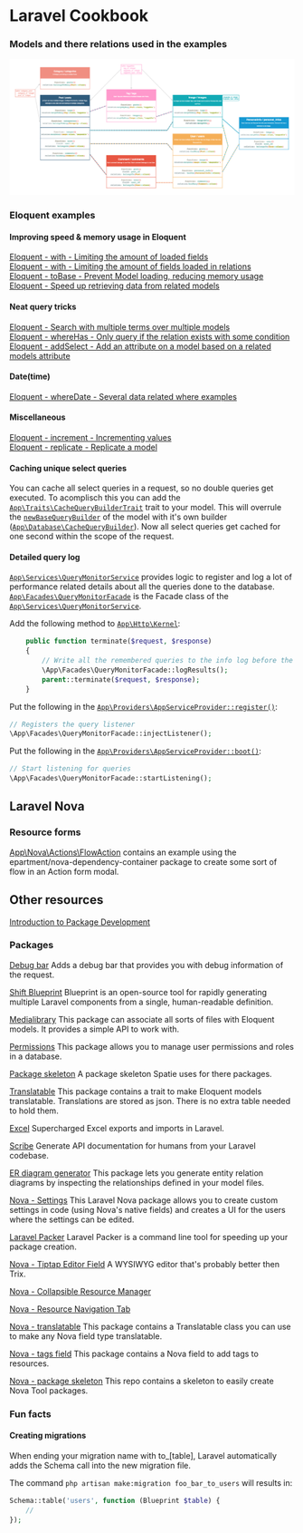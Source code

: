 # Laravel Cookbook

### Models and there relations used in the examples
![Models and there relations used in the examples](https://raw.githubusercontent.com/jivanrij/laravel-cookbook/main/models.png) 

### Eloquent examples

#### Improving speed & memory usage in Eloquent

[Eloquent - with - Limiting the amount of loaded fields](https://github.com/jivanrij/laravel-cookbook/blob/main/app/Services/PostService.php#L20)      
[Eloquent - with - Limiting the amount of fields loaded in relations](https://github.com/jivanrij/laravel-cookbook/blob/main/app/Services/PostService.php#L23)      
[Eloquent - toBase - Prevent Model loading, reducing memory usage](https://github.com/jivanrij/laravel-cookbook/blob/main/tests/EloquentTest.php#L13)  
[Eloquent - Speed up retrieving data from related models](https://github.com/jivanrij/laravel-cookbook/blob/main/app/Http/Controllers/PostController.php#L10)

#### Neat query tricks
[Eloquent - Search with multiple terms over multiple models](https://github.com/jivanrij/laravel-cookbook/blob/main/app/Models/PersonalInfo.php#L22)  
[Eloquent - whereHas - Only query if the relation exists with some condition](https://github.com/jivanrij/laravel-cookbook/blob/main/app/Services/PostService.php#L30)
[Eloquent - addSelect - Add an attribute on a model based on a related models attribute](https://github.com/jivanrij/laravel-cookbook/blob/main/app/Models/Post.php#L40)  

#### Date(time) 
[Eloquent - whereDate - Several data related where examples](https://github.com/jivanrij/laravel-cookbook/blob/main/tests/EloquentTest.php#L25)

#### Miscellaneous    
[Eloquent - increment - Incrementing values](https://github.com/jivanrij/laravel-cookbook/blob/main/tests/EloquentTest.php#L73)        
[Eloquent - replicate - Replicate a model](https://github.com/jivanrij/laravel-cookbook/blob/main/tests/EloquentTest.php#L86)  

#### Caching unique select queries

You can cache all select queries in a request, so no double queries get executed. To acomplisch this you can add the [```App\Traits\CacheQueryBuilderTrait```](https://github.com/jivanrij/laravel-cookbook/blob/main/app/Traits/CacheQueryBuilderTrait.php) trait to your model. This will overrule the [```newBaseQueryBuilder```](https://github.com/jivanrij/laravel-cookbook/blob/main/app/Traits/CacheQueryBuilderTrait.php#L14) of the model with it's own builder ([```App\Database\CacheQueryBuilder```](https://github.com/jivanrij/laravel-cookbook/blob/main/app/Database/CacheQueryBuilder.php)).
Now all select queries get cached for one second within the scope of the request.

#### Detailed query log

[```App\Services\QueryMonitorService```](https://github.com/jivanrij/laravel-cookbook/blob/main/app/Services/QueryMonitorService.php) provides logic to register and log a lot of performance related details about all the queries done to the database.    
[```App\Facades\QueryMonitorFacade```](https://github.com/jivanrij/laravel-cookbook/blob/main/app/Facades/QueryMonitorFacade.php) is the Facade class of the [```App\Services\QueryMonitorService```](https://github.com/jivanrij/laravel-cookbook/blob/main/app/Facades/QueryMonitorFacade.php). 


Add the following method to [```App\Http\Kernel```](https://github.com/jivanrij/laravel-cookbook/blob/main/app/Http/Kernel.php):
```php
    public function terminate($request, $response)
    {
        // Write all the remembered queries to the info log before the request exits.
        \App\Facades\QueryMonitorFacade::logResults();
        parent::terminate($request, $response);
    }
```


Put the following in the [```App\Providers\AppServiceProvider::register()```](https://github.com/jivanrij/laravel-cookbook/blob/main/app/Providers/AppServiceProvider.php#L17):
```php
// Registers the query listener
\App\Facades\QueryMonitorFacade::injectListener();
```

Put the following in the [```App\Providers\AppServiceProvider::boot()```](https://github.com/jivanrij/laravel-cookbook/blob/main/app/Providers/AppServiceProvider.php#L27):
```php
// Start listening for queries
\App\Facades\QueryMonitorFacade::startListening();
```

## Laravel Nova

### Resource forms
[App\Nova\Actions\FlowAction](https://github.com/jivanrij/laravel-cookbook/blob/main/app/Nova/Actions/FlowAction.php) contains an example using the epartment/nova-dependency-container package to create some sort of flow in an Action form modal.

## Other resources

[Introduction to Package Development](https://laravelpackage.com/)    

### Packages

[Debug bar](https://github.com/barryvdh/laravel-debugbar) Adds a debug bar that provides you with debug information of the request.

[Shift Blueprint](https://github.com/laravel-shift/blueprint) Blueprint is an open-source tool for rapidly generating multiple Laravel components from a single, human-readable definition.

[Medialibrary](https://github.com/spatie/laravel-medialibrary) This package can associate all sorts of files with Eloquent models. It provides a simple API to work with.

[Permissions](https://github.com/spatie/laravel-permission) This package allows you to manage user permissions and roles in a database.

[Package skeleton](https://github.com/spatie/package-skeleton-laravel) A package skeleton Spatie uses for there packages.

[Translatable](https://github.com/spatie/laravel-translatable) This package contains a trait to make Eloquent models translatable. Translations are stored as json. There is no extra table needed to hold them.

[Excel](https://laravel-excel.com/) Supercharged Excel exports and imports in Laravel.

[Scribe](https://github.com/knuckleswtf/scribe) Generate API documentation for humans from your Laravel codebase.

[ER diagram generator](https://github.com/beyondcode/laravel-er-diagram-generator) This package lets you generate entity relation diagrams by inspecting the relationships defined in your model files.

[Nova - Settings](https://github.com/optimistdigital/nova-settings) This Laravel Nova package allows you to create custom settings in code (using Nova's native fields) and creates a UI for the users where the settings can be edited.

[Laravel Packer](https://github.com/bitfumes/laravel-packer) Laravel Packer is a command line tool for speeding up your package creation.

[Nova - Tiptap Editor Field](https://github.com/manogi/nova-tiptap) A WYSIWYG editor that's probably better then Trix.

[Nova - Collapsible Resource Manager](https://github.com/dcasia/collapsible-resource-manager)

[Nova - Resource Navigation Tab](https://novapackages.com/packages/digital-creative/resource-navigation-tab)

[Nova - translatable](https://github.com/spatie/nova-translatable) This package contains a Translatable class you can use to make any Nova field type translatable.

[Nova - tags field](https://github.com/spatie/nova-tags-field) This package contains a Nova field to add tags to resources.

[Nova - package skeleton](https://github.com/spatie/skeleton-nova-tool) This repo contains a skeleton to easily create Nova Tool packages.

### Fun facts

#### Creating migrations
When ending your migration name with to_[table], Laravel automatically adds the Schema call into the new migration file.

The command ```php artisan make:migration foo_bar_to_users``` will results in:
```php
Schema::table('users', function (Blueprint $table) {
    //
});
```

